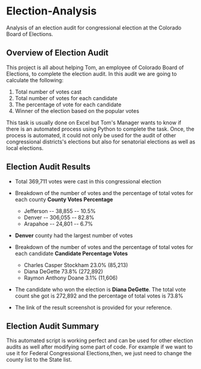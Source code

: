# Election-Analysis
Analysis of an election audit for congressional election at the Colorado Board of Elections.

## Overview of Election Audit
This project is all about helping Tom, an employee of Colorado Board of Elections, to complete the election audit. In this audit we are going to calculate the following:
1. Total number of votes cast
2. Total number of votes for each candidate
3. The percentage of vote for each candidate
4. Winner of the election based on the popular votes

This task is usually done on Excel but Tom's Manager wants to know if there is an automated process using Python to complete the task. Once, the process is automated, it could not only be used for the audit of other congressional districts's elections but also for senatorial elections as well as local elections.

## Election Audit Results

* Total 369,711 votes were cast in this congressional election

* Breakdown of the number of votes and the percentage of total votes for each county
 **County          Votes      Percentage**
  * Jefferson --  38,855 --     10.5%
  * Denver    -- 306,055 --     82.8%
  * Arapahoe  --  24,801 --     6.7%

* **Denver** county had the largest number of votes

* Breakdown of the number of votes and the percentage of total votes for each candidate
 **Candidate                Percentage     Votes**
  * Charles Casper Stockham    23.0%      (85,213)
  * Diana DeGette              73.8%     (272,892)
  * Raymon Anthony Doane        3.1%      (11,606)

* The candidate who won the election is **Diana DeGette**. The total vote count she got is 
  272,892 and the percentage of total votes is 73.8%

* The link of the result screenshot is provided for your reference.

## Election Audit Summary

This automated script is working perfect and can be used for other election audits as well after modifying some part of code. For example if we want to use it for Federal Congressional Elections,then, we just need to change the county list to the State list.